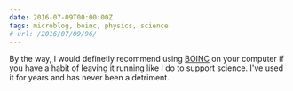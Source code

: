 ```yaml
---
date: 2016-07-09T00:00:00Z
tags: microblog, boinc, physics, science
# url: /2016/07/09/96/
---
```


By the way, I would definetly recommend using [BOINC](http://boinc.berkeley.edu/download.php) on your computer if you have a habit of leaving it running like I do to support science. I've used it for years and has never been a detriment.